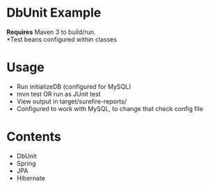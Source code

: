 DbUnit Example
======
**Requires** Maven 3 to build/run.   
 *Test beans configured within classes

Usage
===
 * Run initializeDB (configured for MySQL)
 * mvn test OR run as JUnit test  
 * View output in target/surefire-reports/
 * Configured to work with MySQL, to change that check config file
 
Contents
===
 * DbUnit
 * Spring
 * JPA
 * Hibernate
 